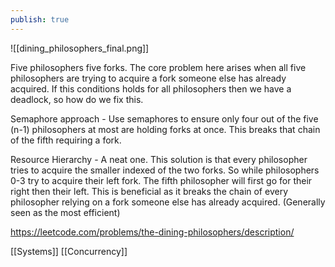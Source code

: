 ```yaml
---
publish: true
---
```


![[dining_philosophers_final.png]]

Five philosophers five forks. The core problem here arises when all five philosophers are trying to acquire a fork someone else has already acquired. If this conditions holds for all philosophers then we have a deadlock, so how do we fix this.

Semaphore approach - Use semaphores to ensure only four out of the five (n-1) philosophers at most are holding forks at once. This breaks that chain of the fifth requiring a fork.

Resource Hierarchy - A neat one. This solution is that every philosopher tries to acquire the smaller indexed of the two forks. So while philosophers 0-3 try to acquire their left fork. The fifth philosopher will first go for their right then their left. This is beneficial as it breaks the chain of every philosopher relying on a fork someone else has already acquired. (Generally seen as the most efficient)


https://leetcode.com/problems/the-dining-philosophers/description/


[[Systems]] [[Concurrency]]